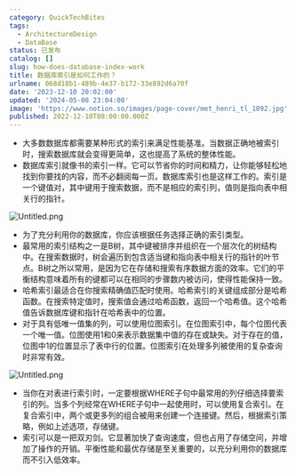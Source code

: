 ```yaml
---
category: QuickTechBites
tags:
  - ArchitectureDesign
  - DataBase
status: 已发布
catalog: []
slug: how-does-database-index-work
title: 数据库索引是如何工作的？
urlname: 068d18b1-489b-4e37-b172-33e892d6a70f
date: '2023-12-10 20:02:00'
updated: '2024-05-08 23:04:00'
image: 'https://www.notion.so/images/page-cover/met_henri_tl_1892.jpg'
published: 2022-12-10T08:00:00.000Z
---
```

- 大多数数据库都需要某种形式的索引来满足性能基准。当数据正确地被索引时，搜索数据库就会变得更简单，这也提高了系统的整体性能。
- 数据库索引就像书的索引一样。它可以节省你的时间和精力，让你能够轻松地找到你要找的内容，而不必翻阅每一页。数据库索引也是这样工作的。索引是一个键值对，其中键用于搜索数据，而不是相应的索引列，值则是指向表中相关行的指针。

![Untitled.png](https://prod-files-secure.s3.us-west-2.amazonaws.com/5d24fe63-e567-4804-86f9-9fdc62e13082/3e87f042-644d-48ab-9a58-227f3d930d71/Untitled.png?X-Amz-Algorithm=AWS4-HMAC-SHA256&X-Amz-Content-Sha256=UNSIGNED-PAYLOAD&X-Amz-Credential=ASIAZI2LB4662T6F6RUA%2F20250205%2Fus-west-2%2Fs3%2Faws4_request&X-Amz-Date=20250205T053818Z&X-Amz-Expires=3600&X-Amz-Security-Token=IQoJb3JpZ2luX2VjECUaCXVzLXdlc3QtMiJHMEUCIQCkO%2BSQgERnp10b%2BFyvG2o1bAcKkf8m0z40PvPKqskobgIgMs4LjD%2FoBjtIjVy865mxWzjeHChLm3QY7MBJG2W%2BE3cq%2FwMIPhAAGgw2Mzc0MjMxODM4MDUiDPOuLGdYyvPVByH0RircA%2Fnht4W1E3Q0mtGfd2Jg7Ol%2FcWhSAEQd3Rq6JZy5aghuHnOpxXtCeKT%2BWnePsB%2FG2PEBXJsCByEsmAuIQGp2VAvq6%2BH%2ByQ8TqlfxqZg2LOQwLTgT07X9MnxB%2FTsyPdzssSp0vkRq31jnxwA73c7RL0FhuWhSsOdPEP7IaAvTdVce60NxuFC%2ByPgQE%2FPgmdkY9NMytFPsYq1PxtJ%2BOeDJUnxtAJGKT6H4TgpJsjqIpUhO%2FVqg0Snniw8Nmwr%2BbEReGVIsnxuYCsJQgQ62RX16z5gAKDgnWAPtlI8dPpycF%2BblRq7jdXrJXwvLKQuA42nKR6gwOUYcg%2FlZ6382CWouaoPI2F6%2BfsnKzUxLeAfvI2UsxiUDveO5qiMx%2B0VhEGTS9cYHzRk%2BvQmEDXg50RTFwMbKvmnp8m9PA5NYHrMT%2FCJ9d5LacX9W8TSMkxWxqbI6I58XTfB3KAugA%2BmwEEqgNU67sAvbuitr8MiJYfDAX7sfpEFNOlPT2nU8rgAoOgdacFqDKmsUldaR592%2BQgNukLMKDCY8qBZr7lUUq2GT8bMX8DZTrB3lpavR1yG0EuLXqppWl08xL1aXQT7pr5dHppXrAshVtUPfgJhKCak6St3w1ZIY8BLlcU4K8jcBMPndi70GOqUB1B8%2FgkAAI9r4OajK3WhLyGCA0aipZOX3s6iNlNQCIL2NiL0COD76hhyT1%2FZdFOq2xiXtnm%2ByDMZItvQvvNG%2FPwTuagOuIZwJ1ukWt2knhyXIARIbPNPt9eODeSTb9lZMvxCCg%2FuGLtdx7VP5ND18Px8WS6a2FR9Y%2BCE2bes0kAa9%2Bdv06Lha29GBcSJiGQDR1E%2FvSriTVbW8lY9PAzbLA1wm0i1b&X-Amz-Signature=a6d39b205dcc95eb58b959156817fe94a0825909a15e178aad79758ed54c784d&X-Amz-SignedHeaders=host&x-id=GetObject)

- 为了充分利用你的数据库，你应该根据任务选择正确的索引类型。
- 最常用的索引结构之一是B树，其中键被排序并组织在一个层次化的树结构中。在搜索数据时，树会遍历到包含适当键和指向表中相关行的指针的叶节点。B树之所以常用，是因为它在存储和搜索有序数据方面的效率。它们的平衡结构意味着所有的键都可以在相同的步骤数内被访问，使得性能保持一致。
- 哈希索引最适合在你搜索精确值匹配时使用。哈希索引的关键组成部分是哈希函数。在搜索特定值时，搜索值会通过哈希函数，返回一个哈希值。这个哈希值告诉数据库键和指针在哈希表中的位置。
- 对于具有低唯一值集的列，可以使用位图索引。在位图索引中，每个位图代表一个唯一值。位图使用1和0来表示数据集中值的存在或缺失。对于存在的值，位图中1的位置显示了表中行的位置。位图索引在处理多列被使用的复杂查询时非常有效。

![Untitled.png](https://prod-files-secure.s3.us-west-2.amazonaws.com/5d24fe63-e567-4804-86f9-9fdc62e13082/25e88b4a-737d-484e-85cc-b7fe2444aa3c/Untitled.png?X-Amz-Algorithm=AWS4-HMAC-SHA256&X-Amz-Content-Sha256=UNSIGNED-PAYLOAD&X-Amz-Credential=ASIAZI2LB4662T6F6RUA%2F20250205%2Fus-west-2%2Fs3%2Faws4_request&X-Amz-Date=20250205T053818Z&X-Amz-Expires=3600&X-Amz-Security-Token=IQoJb3JpZ2luX2VjECUaCXVzLXdlc3QtMiJHMEUCIQCkO%2BSQgERnp10b%2BFyvG2o1bAcKkf8m0z40PvPKqskobgIgMs4LjD%2FoBjtIjVy865mxWzjeHChLm3QY7MBJG2W%2BE3cq%2FwMIPhAAGgw2Mzc0MjMxODM4MDUiDPOuLGdYyvPVByH0RircA%2Fnht4W1E3Q0mtGfd2Jg7Ol%2FcWhSAEQd3Rq6JZy5aghuHnOpxXtCeKT%2BWnePsB%2FG2PEBXJsCByEsmAuIQGp2VAvq6%2BH%2ByQ8TqlfxqZg2LOQwLTgT07X9MnxB%2FTsyPdzssSp0vkRq31jnxwA73c7RL0FhuWhSsOdPEP7IaAvTdVce60NxuFC%2ByPgQE%2FPgmdkY9NMytFPsYq1PxtJ%2BOeDJUnxtAJGKT6H4TgpJsjqIpUhO%2FVqg0Snniw8Nmwr%2BbEReGVIsnxuYCsJQgQ62RX16z5gAKDgnWAPtlI8dPpycF%2BblRq7jdXrJXwvLKQuA42nKR6gwOUYcg%2FlZ6382CWouaoPI2F6%2BfsnKzUxLeAfvI2UsxiUDveO5qiMx%2B0VhEGTS9cYHzRk%2BvQmEDXg50RTFwMbKvmnp8m9PA5NYHrMT%2FCJ9d5LacX9W8TSMkxWxqbI6I58XTfB3KAugA%2BmwEEqgNU67sAvbuitr8MiJYfDAX7sfpEFNOlPT2nU8rgAoOgdacFqDKmsUldaR592%2BQgNukLMKDCY8qBZr7lUUq2GT8bMX8DZTrB3lpavR1yG0EuLXqppWl08xL1aXQT7pr5dHppXrAshVtUPfgJhKCak6St3w1ZIY8BLlcU4K8jcBMPndi70GOqUB1B8%2FgkAAI9r4OajK3WhLyGCA0aipZOX3s6iNlNQCIL2NiL0COD76hhyT1%2FZdFOq2xiXtnm%2ByDMZItvQvvNG%2FPwTuagOuIZwJ1ukWt2knhyXIARIbPNPt9eODeSTb9lZMvxCCg%2FuGLtdx7VP5ND18Px8WS6a2FR9Y%2BCE2bes0kAa9%2Bdv06Lha29GBcSJiGQDR1E%2FvSriTVbW8lY9PAzbLA1wm0i1b&X-Amz-Signature=71c46982087af76ecca55ac30f22446a12ba29dad134eb932bcbb9a4ac2c3bba&X-Amz-SignedHeaders=host&x-id=GetObject)

- 当你在对表进行索引时，一定要根据WHERE子句中最常用的列仔细选择要索引的列。当多个列经常在WHERE子句中一起使用时，可以使用复合索引。在复合索引中，两个或更多列的组合被用来创建一个连接键。然后，根据索引策略，例如上述选项，存储键。
- 索引可以是一把双刃剑。它显著加快了查询速度，但也占用了存储空间，并增加了操作的开销。平衡性能和最优存储是至关重要的，以充分利用你的数据库而不引入低效率。
